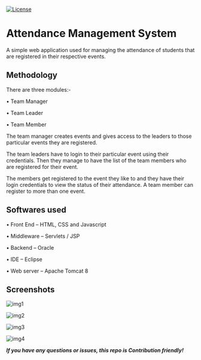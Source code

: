 [![License](https://img.shields.io/badge/License-Apache%202.0-blue.svg)](https://opensource.org/licenses/Apache-2.0)

# Attendance Management System
A simple web application used for managing the attendance of students that are registered in their respective events.

## Methodology
There are three modules:- 

•	Team Manager 

•	Team Leader 

•	Team Member 

The team manager creates events and gives access to the leaders to those particular events they are registered.

The team leaders have to login to their particular event using their credentials. Then they manage to have the list of the team members who are registered for their event. 

The members get registered to the event they like to and they have their login credentials to view the status of their attendance. A team member can register to more than one event. 

## Softwares used
•	Front End – HTML, CSS and Javascript 

•	Middleware – Servlets / JSP

•	Backend – Oracle 

• IDE – Eclipse 

•	Web server – Apache Tomcat 8

## Screenshots

![img1](https://user-images.githubusercontent.com/64887026/94997617-fc09d400-05c9-11eb-83f8-d988b071b497.jpg)

![img2](https://user-images.githubusercontent.com/64887026/94997654-3d01e880-05ca-11eb-9686-ea1319e0630b.jpg)

![img3](https://user-images.githubusercontent.com/64887026/94997658-425f3300-05ca-11eb-8a69-4d487b84d3c3.jpg)

![img4](https://user-images.githubusercontent.com/64887026/94997659-455a2380-05ca-11eb-9364-31411a7df78c.jpg)


***If you have any questions or issues, this repo is Contribution friendly!***




